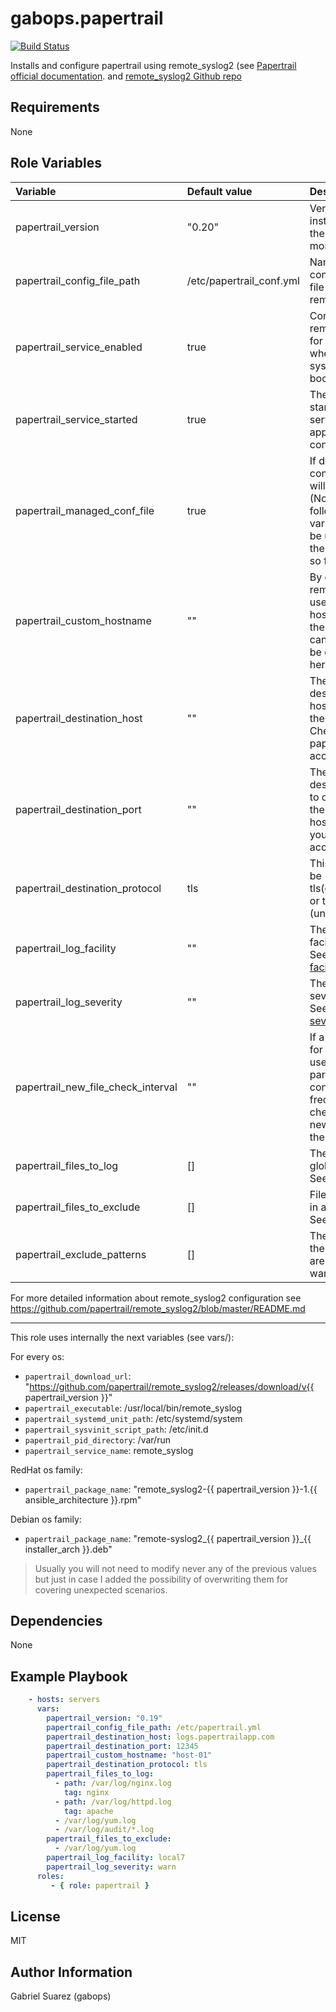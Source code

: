 gabops.papertrail
=================
[![Build Status](https://travis-ci.org/gabops/ansible-role-papertrail.svg?branch=master)](https://travis-ci.org/gabops/ansible-role-papertrail)

Installs and configure papertrail using remote_syslog2 (see 
[Papertrail official documentation](https://help.papertrailapp.com/kb/configuration/configuring-centralized-logging-from-text-log-files-in-unix/).
and [remote_syslog2 Github repo](https://github.com/papertrail/remote_syslog2)

Requirements
------------

None

Role Variables
--------------

| Variable                           | Default value            | Description   |
| :---                               | :---                     | :---          |
| papertrail_version                 | "0.20"                   | Version to install. 0.20 is the latest at the moment                      |
| papertrail_config_file_path        | /etc/papertrail_conf.yml | Name of the configuration file for remote_syslog                          |
| papertrail_service_enabled         | true                     | Configure remote_syslog for starting when the system is booted            |
| papertrail_service_started         | true                     | The role will start the service after applying the configuration          |
| papertrail_managed_conf_file       | true                     | If disabled, no configuration will be applied (None of the following variables will be used). Just the installation so far |
| papertrail_custom_hostname         | ""                       | By default remote_syslog2 uses the hostname of the node. This can be this can be overwritten here |
| papertrail_destination_host        | ""                       | The papertrail destination host to send the logs to. Check your papertrail account for it. |
| papertrail_destination_port        | ""                       | The papertrail destination port to connect to the destination host. Check your papertrail account for it.              |
| papertrail_destination_protocol    | tls                      | This value can be tls(encrypted) or tcp (unencrypted)              |
| papertrail_log_facility            | ""                       | The syslog facility to use. See [syslog facility](https://en.wikipedia.org/wiki/Syslog#Facility) |
| papertrail_log_severity            | ""                       | The syslog severity to use. See  [syslog severity](https://en.wikipedia.org/wiki/Syslog#Severity_level) |
| papertrail_new_file_check_interval | ""                       | If a glob pattern for logs files is used this parameter controls the frecuency of checking for new log files in the directory |
| papertrail_files_to_log            | []                       | The file or globs to read. See examples. |
| papertrail_files_to_exclude        | []                       | Files to exclude in a directory. See examples |
| papertrail_exclude_patterns        | []                       | The pattern in the log file you are reading you want to ignore. |

For more detailed information about remote_syslog2 configuration see https://github.com/papertrail/remote_syslog2/blob/master/README.md

---
This role uses internally the next variables (see vars/):

For every os:
- `papertrail_download_url`: "https://github.com/papertrail/remote_syslog2/releases/download/v{{ papertrail_version }}"
- `papertrail_executable`: /usr/local/bin/remote_syslog
- `papertrail_systemd_unit_path`: /etc/systemd/system
- `papertrail_sysvinit_script_path`: /etc/init.d
- `papertrail_pid_directory`: /var/run
- `papertrail_service_name`: remote_syslog

RedHat os family:
- `papertrail_package_name`: "remote_syslog2-{{ papertrail_version }}-1.{{ ansible_architecture }}.rpm"

Debian os family:
- `papertrail_package_name`: "remote-syslog2_{{ papertrail_version }}_{{ installer_arch }}.deb"

> Usually you will not need to modify never any of the previous values but just in case I added the possibility of overwriting them for covering unexpected scenarios.


Dependencies
------------

None

Example Playbook
----------------

```yaml
    - hosts: servers
      vars:
        papertrail_version: "0.19"
        papertrail_config_file_path: /etc/papertrail.yml
        papertrail_destination_host: logs.papertrailapp.com
        papertrail_destination_port: 12345
        papertrail_custom_hostname: "host-01"
        papertrail_destination_protocol: tls
        papertrail_files_to_log:
          - path: /var/log/nginx.log
            tag: nginx
          - path: /var/log/httpd.log
            tag: apache
          - /var/log/yum.log
          - /var/log/audit/*.log
        papertrail_files_to_exclude:
          - /var/log/yum.log
        papertrail_log_facility: local7
        papertrail_log_severity: warn
      roles:
         - { role: papertrail }
```

License
-------

MIT

Author Information
------------------

Gabriel Suarez (gabops)
